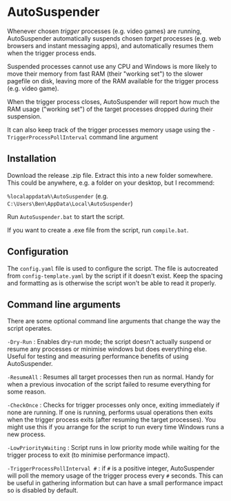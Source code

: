 # AutoSuspender

Whenever chosen _trigger_ processes (e.g. video games) are running,
AutoSuspender automatically suspends chosen _target_ processes (e.g. web
browsers and instant messaging apps), and automatically resumes them when the
trigger process ends.

Suspended processes cannot use any CPU and Windows is more likely to move their
memory from fast RAM (their "working set") to the slower pagefile on disk,
leaving more of the RAM available for the trigger process (e.g. video game).

When the trigger process closes, AutoSuspender will report how much the RAM
usage ("working set") of the target processes dropped during their suspension.

It can also keep track of the trigger processes memory usage using the
`-TriggerProcessPollInterval` command line argument

## Installation

Download the release .zip file.  Extract this into a new folder somewhere.
This could be anywhere, e.g. a folder on your desktop, but I recommend:

`%localappdata%\AutoSuspender`
(e.g. `C:\Users\Ben\AppData\Local\AutoSuspender`)

Run `AutoSuspender.bat` to start the script.

If you want to create a .exe file from the script, run `compile.bat`.

## Configuration

The `config.yaml` file is used to configure the script.  The file is
autocreated from `config-template.yaml` by the script if it doesn't exist.
Keep the spacing and formatting as is otherwise the script won't be able to
read it properly.

## Command line arguments

There are some optional command line arguments that change the way the script operates.

`-Dry-Run` : Enables dry-run mode; the script doesn't actually suspend or
resume any processes or minimise windows but does everything else. Useful for
testing and measuring performance benefits of using AutoSuspender.

`-ResumeAll` : Resumes all target processes then run as normal.  Handy for when
a previous invocation of the script failed to resume everything for some reason.

`-CheckOnce` : Checks for trigger processes only once, exiting immediately if
none are running.  If one is running, performs usual operations then exits when
the trigger process exits (after resuming the target processes).  You might use
this if you arrange for the script to run every time Windows runs a new process.

`-LowPriorityWaiting` : Script runs in low priority mode while waiting for the 
trigger process to exit (to minimise performance impact).

`-TriggerProcessPollInterval #` : if `#` is a positive integer, AutoSuspender
will poll the memory usage of the trigger process every `#` seconds.  This can
be useful in gathering information but can have a small performance impact so
is disabled by default.